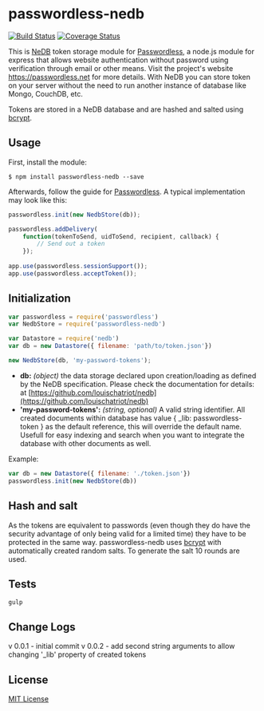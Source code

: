 # passwordless-nedb

[![Build Status](https://travis-ci.org/syarul/passwordless-nedb.svg)](https://travis-ci.org/syarul/passwordless-nedb) [![Coverage Status](https://coveralls.io/repos/syarul/passwordless-nedb/badge.svg?branch=master&service=github)](https://coveralls.io/github/syarul/passwordless-nedb?branch=master)

This is [NeDB](https://github.com/louischatriot/nedb) token storage module for [Passwordless](https://github.com/florianheinemann/passwordless), a node.js module for express that allows website authentication without password using verification through email or other means. Visit the project's website https://passwordless.net for more details. With NeDB you can store token on your server without the need to run another instance of database like Mongo, CouchDB, etc.

Tokens are stored in a NeDB database and are hashed and salted using [bcrypt](https://github.com/ncb000gt/node.bcrypt.js/). 

## Usage

First, install the module:

`$ npm install passwordless-nedb --save`

Afterwards, follow the guide for [Passwordless](https://github.com/florianheinemann/passwordless). A typical implementation may look like this:

```javascript
passwordless.init(new NedbStore(db));

passwordless.addDelivery(
    function(tokenToSend, uidToSend, recipient, callback) {
        // Send out a token
    });
    
app.use(passwordless.sessionSupport());
app.use(passwordless.acceptToken());
```

## Initialization

```javascript
var passwordless = require('passwordless')
var NedbStore = require('passwordless-nedb')

var Datastore = require('nedb')
var db = new Datastore({ filename: 'path/to/token.json'})

new NedbStore(db, 'my-password-tokens');
```
* **db:** *(object)* the data storage declared upon creation/loading as defined by the NeDB specification. Please check the documentation for details: at [https://github.com/louischatriot/nedb](https://github.com/louischatriot/nedb)
* **'my-password-tokens':** *(string, optional)* A valid string identifier. All created documents within database has value { _lib: passwordless-token } as the default reference, this will override the default name. Usefull for easy indexing and search when you want to integrate the database with other documents as well.

Example:
```javascript
var db = new Datastore({ filename: './token.json'})
passwordless.init(new NedbStore(db))
```
## Hash and salt
As the tokens are equivalent to passwords (even though they do have the security advantage of only being valid for a limited time) they have to be protected in the same way. passwordless-nedb uses [bcrypt](https://github.com/ncb000gt/node.bcrypt.js/) with automatically created random salts. To generate the salt 10 rounds are used.

## Tests
```
gulp
```
## Change Logs

v 0.0.1 - initial commit
v 0.0.2 - add second string arguments to allow changing '_lib' property of created tokens 

## License

[MIT License](http://opensource.org/licenses/MIT)


